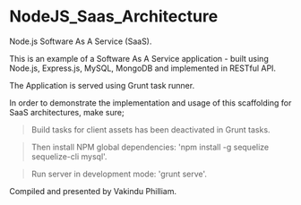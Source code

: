 # NodeJS_Saas_Architecture
Node.js Software As A Service (SaaS). 

This is an example of a Software As A Service application - built using Node.js, Express.js, MySQL, MongoDB and implemented in RESTful API.  

The Application is served using Grunt task runner.  

In order to demonstrate the implementation and usage of this scaffolding for SaaS architectures, make sure; 

> Build tasks for client assets has been deactivated in Grunt tasks.  

> Then install NPM global dependencies: 'npm install -g sequelize sequelize-cli mysql'. 

> Run server in development mode: 'grunt serve'. 

Compiled and presented by Vakindu Philliam.
